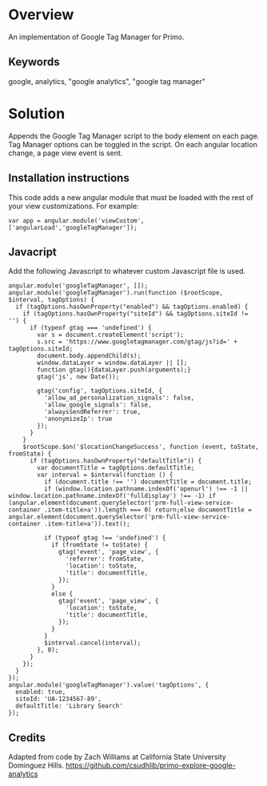 # Overview

An implementation of Google Tag Manager for Primo.

## Keywords
google, analytics, "google analytics", "google tag manager"

# Solution

Appends the Google Tag Manager script to the body element on each page. Tag Manager options can be toggled in the script. On each angular location change, a page view event is sent.

## Installation instructions

This code adds a new angular module that must be loaded with the rest of your view customizations. For example:
```
var app = angular.module('viewCustom', ['angularLoad','googleTagManager']);
``` 

## Javacript

Add the following Javascript to whatever custom Javascript file is used.
```
angular.module('googleTagManager', []);
angular.module('googleTagManager').run(function ($rootScope, $interval, tagOptions) {
  if (tagOptions.hasOwnProperty("enabled") && tagOptions.enabled) {
    if (tagOptions.hasOwnProperty("siteId") && tagOptions.siteId != '') {
      if (typeof gtag === 'undefined') {
        var s = document.createElement('script');
        s.src = 'https://www.googletagmanager.com/gtag/js?id=' + tagOptions.siteId;
        document.body.appendChild(s);
        window.dataLayer = window.dataLayer || [];
        function gtag(){dataLayer.push(arguments);}
        gtag('js', new Date());

        gtag('config', tagOptions.siteId, { 
          'allow_ad_personalization_signals': false,
          'allow_google_signals': false,
          'alwaysSendReferrer': true,
          'anonymizeIp': true
        });
      }
    }
    $rootScope.$on('$locationChangeSuccess', function (event, toState, fromState) {
      if (tagOptions.hasOwnProperty("defaultTitle")) {
        var documentTitle = tagOptions.defaultTitle;
        var interval = $interval(function () {
          if (document.title !== '') documentTitle = document.title;
          if (window.location.pathname.indexOf('openurl') !== -1 || window.location.pathname.indexOf('fulldisplay') !== -1) if (angular.element(document.querySelector('prm-full-view-service-container .item-title>a')).length === 0) return;else documentTitle = angular.element(document.querySelector('prm-full-view-service-container .item-title>a')).text();

          if (typeof gtag !== 'undefined') {
            if (fromState != toState) {
              gtag('event', 'page_view', {
                'referrer': fromState,
                'location': toState,
                'title': documentTitle,
              });
            }
            else {
              gtag('event', 'page_view', {
                'location': toState,
                'title': documentTitle,
              });
            }
          }
          $interval.cancel(interval);
        }, 0);
      }
    });
  }
});
angular.module('googleTagManager').value('tagOptions', {
  enabled: true,
  siteId: 'UA-1234567-89',
  defaultTitle: 'Library Search'
});
```

## Credits

Adapted from code by Zach Williams at California State University Dominguez Hills. https://github.com/csudhlib/primo-explore-google-analytics
